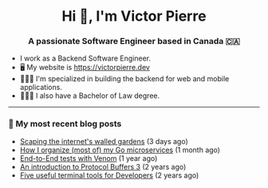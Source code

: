 <h1 align="center">Hi 👋, I'm Victor Pierre</h1>
<h3 align="center">A passionate Software Engineer based in Canada 🇨🇦</h3>

- I work as a Backend Software Engineer.
- 🖥 My website is https://victorpierre.dev
- 👨🏻‍💻 I'm specialized in building the backend for web and mobile applications.
- 👨🏻‍⚖️ I also have a Bachelor of Law degree.

---

### 📝 My most recent blog posts

- [Scaping the internet&#39;s walled gardens](https://victorpierre.dev/articles/scaping-internet-walled-gardens/) (3 days ago)
- [How I organize (most of) my Go microservices](https://victorpierre.dev/articles/my-go-project-organization/) (1 month ago)
- [End-to-End tests with Venom](https://victorpierre.dev/articles/e2e-tests-with-venom/) (1 year ago)
- [An introduction to Protocol Buffers 3](https://victorpierre.dev/articles/introduction-to-protobuf/) (2 years ago)
- [Five useful terminal tools for Developers](https://victorpierre.dev/articles/five-great-terminal-tools/) (2 years ago)

